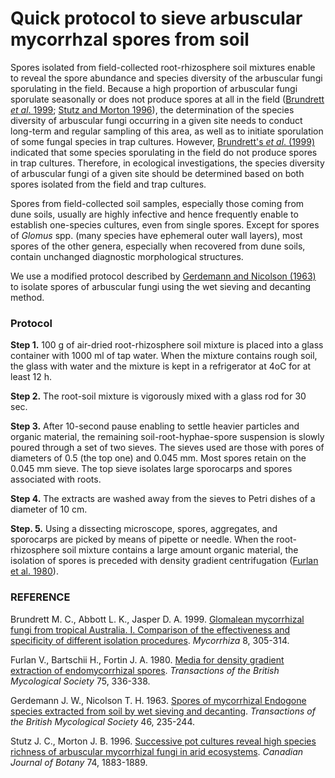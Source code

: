 # Quick protocol to sieve arbuscular mycorrhzal spores from soil

Spores isolated from field-collected root-rhizosphere soil mixtures enable to reveal the spore abundance and species diversity of the arbuscular fungi sporulating in the field.  Because a high proportion of arbuscular fungi sporulate seasonally or does not produce spores at all in the field ([Brundrett *et al*. 1999](#Brundrett); [Stutz and Morton 1996](#Stutz)), the determination of the species diversity of arbuscular fungi occurring in a given site needs to conduct long-term and regular sampling of this area, as well as to initiate sporulation of some fungal species in trap cultures. However, [Brundrett's *et al*. (1999)](#Brundrett) indicated that some species sporulating in the field do not produce spores in trap cultures.  Therefore, in ecological investigations, the species diversity of arbuscular fungi of a given site should be determined based on both spores isolated from the field and trap cultures.

Spores from field-collected soil samples, especially those coming from dune soils, usually are highly infective and hence frequently enable to establish one-species cultures, even from single spores. Except for spores of *Glomus* spp. (many species have ephemeral outer wall layers), most spores of the other genera, especially when recovered from dune soils, contain unchanged diagnostic morphological structures.

We use a modified protocol described by [Gerdemann and Nicolson (1963)](#Gerdemann) to isolate spores of arbuscular fungi using the wet sieving and decanting method.

### Protocol

**Step 1.**
100 g of air-dried root-rhizosphere soil mixture is placed into a glass container with 1000 ml of tap water. When the mixture contains rough soil, the glass with water and the mixture is kept in a refrigerator at 4oC for at least 12 h.

**Step 2.**
The root-soil mixture is vigorously mixed with a glass rod for 30 sec.

**Step 3.**
After 10-second pause enabling to settle heavier particles and organic material, the remaining soil-root-hyphae-spore suspension is slowly poured through a set of two sieves. The sieves used are those with pores of diameters of 0.5 (the top one) and 0.045 mm. Most spores retain on the 0.045 mm sieve. The top sieve isolates large sporocarps and spores associated with roots.

**Step 4.**
The extracts are washed away from the sieves to Petri dishes of a diameter of 10 cm.

**Step. 5.**
Using a dissecting microscope, spores, aggregates, and sporocarps are picked by means of pipette or needle.
When the root-rhizosphere soil mixture contains a large amount organic material, the isolation of spores is preceded with density gradient centrifugation ([Furlan et al. 1980](#Furlan)).

### REFERENCE

<a name="#Brundrett">Brundrett M. C., Abbott L. K., Jasper D. A. 1999.</a> [Glomalean mycorrhizal fungi from tropical Australia. I. Comparison of the effectiveness and specificity of different isolation procedures](http://link.springer.com/article/10.1007/s005720050251). *Mycorrhiza* 8, 305-314.

<a name="#Furlan">Furlan V., Bartschii H., Fortin J. A. 1980.</a> [Media for density gradient extraction of endomycorrhizal spores](http://www.sciencedirect.com/science/article/pii/S0007153680801021). *Transactions of the British Mycological Society* 75, 336-338.

<a name="#Gerdemann">Gerdemann J. W., Nicolson T. H. 1963.</a> [Spores of mycorrhizal Endogone species extracted from soil by wet sieving and decanting](http://www.sciencedirect.com/science/article/pii/S0007153663800790). *Transactions of the British Mycological Society* 46, 235-244.

<a name="#Stutz">Stutz J. C., Morton J. B. 1996.</a> [Successive pot cultures reveal high species richness of arbuscular mycorrhizal fungi in arid ecosystems](http://www.nrcresearchpress.com/doi/abs/10.1139/b96-225). *Canadian Journal of Botany* 74, 1883-1889.
